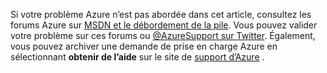 Si votre problème Azure n’est pas abordée dans cet article, consultez les forums Azure sur [MSDN et le débordement de la pile](https://azure.microsoft.com/support/forums/). Vous pouvez valider votre problème sur ces forums ou [ @AzureSupport sur Twitter](https://twitter.com/AzureSupport). Également, vous pouvez archiver une demande de prise en charge Azure en sélectionnant **obtenir de l’aide** sur le site de [support d’Azure](https://azure.microsoft.com/support/options/) .
